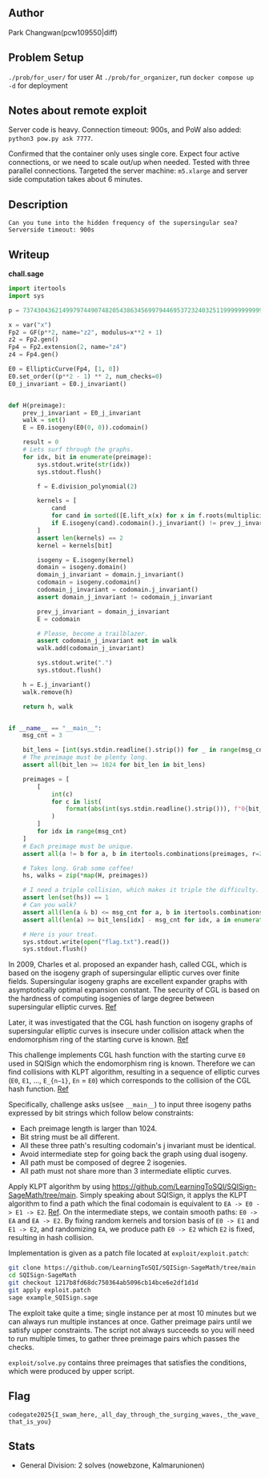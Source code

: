 ## Author

Park Changwan(pcw109550|diff)

## Problem Setup

`./prob/for_user/` for user
At `./prob/for_organizer`, run `docker compose up -d` for deployment

## Notes about remote exploit

Server code is heavy. Connection timeout: 900s, and PoW also added: `python3 pow.py ask 7777`.

Confirmed that the container only uses single core. Expect four active connections, or we need to scale out/up when needed. Tested with three parallel connections. Targeted the server machine: `m5.xlarge` and server side computation takes about 6 minutes.

## Description

`Can you tune into the hidden frequency of the supersingular sea? Serverside timeout: 900s`

## Writeup

**chall.sage**

```py
import itertools
import sys

p = 73743043621499797449074820543863456997944695372324032511999999999999999999999

x = var("x")
Fp2 = GF(p**2, name="z2", modulus=x**2 + 1)
z2 = Fp2.gen()
Fp4 = Fp2.extension(2, name="z4")
z4 = Fp4.gen()

E0 = EllipticCurve(Fp4, [1, 0])
E0.set_order((p**2 - 1) ** 2, num_checks=0)
E0_j_invariant = E0.j_invariant()


def H(preimage):
    prev_j_invariant = E0_j_invariant
    walk = set()
    E = E0.isogeny(E0(0, 0)).codomain()

    result = 0
    # Lets surf through the graphs.
    for idx, bit in enumerate(preimage):
        sys.stdout.write(str(idx))
        sys.stdout.flush()

        f = E.division_polynomial(2)

        kernels = [
            cand
            for cand in sorted([E.lift_x(x) for x in f.roots(multiplicities=False)])
            if E.isogeny(cand).codomain().j_invariant() != prev_j_invariant
        ]
        assert len(kernels) == 2
        kernel = kernels[bit]

        isogeny = E.isogeny(kernel)
        domain = isogeny.domain()
        domain_j_invariant = domain.j_invariant()
        codomain = isogeny.codomain()
        codomain_j_invariant = codomain.j_invariant()
        assert domain_j_invariant != codomain_j_invariant

        prev_j_invariant = domain_j_invariant
        E = codomain

        # Please, become a trailblazer.
        assert codomain_j_invariant not in walk
        walk.add(codomain_j_invariant)

        sys.stdout.write(".")
        sys.stdout.flush()

    h = E.j_invariant()
    walk.remove(h)

    return h, walk


if __name__ == "__main__":
    msg_cnt = 3

    bit_lens = [int(sys.stdin.readline().strip()) for _ in range(msg_cnt)]
    # The preimage must be plenty long.
    assert all(bit_len >= 1024 for bit_len in bit_lens)

    preimages = [
        [
            int(c)
            for c in list(
                format(abs(int(sys.stdin.readline().strip())), f"0{bit_lens[idx]}b")
            )
        ]
        for idx in range(msg_cnt)
    ]
    # Each preimage must be unique.
    assert all(a != b for a, b in itertools.combinations(preimages, r=2))

    # Takes long. Grab some coffee!
    hs, walks = zip(*map(H, preimages))

    # I need a triple collision, which makes it triple the difficulty.
    assert len(set(hs)) == 1
    # Can you walk?
    assert all(len(a & b) <= msg_cnt for a, b in itertools.combinations(walks, r=2))
    assert all(len(a) >= bit_lens[idx] - msg_cnt for idx, a in enumerate(walks))

    # Here is your treat.
    sys.stdout.write(open("flag.txt").read())
    sys.stdout.flush()
```

In 2009, Charles et al. proposed an expander hash, called CGL, which is based on the isogeny graph of supersingular elliptic curves over finite fields. Supersingular isogeny graphs are excellent expander graphs with asymptotically optimal expansion constant. The security of CGL is based on the hardness of computing isogenies of
large degree between supersingular elliptic curves. [Ref](https://eprint.iacr.org/2017/1202.pdf)

Later, it was investigated that the CGL hash function on isogeny graphs of supersingular elliptic curves is insecure under collision attack when the endomorphism ring of the starting curve is known. [Ref](https://www.kpqc.or.kr/images/pdf/FIBS.pdf)

This challenge implements CGL hash function with the starting curve `E0` used in SQISign which the endomorphism ring is known. Therefore we can find collisions with KLPT algorithm, resulting in a sequence of elliptic curves (`E0`, `E1`, ..., `E_{n−1}`, `En` = `E0`) which corresponds to the collision of the CGL hash function.
[Ref](https://eprint.iacr.org/2017/962)

Specifically, challenge asks us(see `__main__`) to input three isogeny paths expressed by bit strings which follow below constraints:

- Each preimage length is larger than 1024.
- Bit string must be all different.
- All these three path's resulting codomain's j invariant must be identical.
- Avoid intermediate step for going back the graph using dual isogeny.
- All path must be composed of degree 2 isogenies.
- All path must not share more than 3 intermediate elliptic curves.

Apply KLPT algorithm by using https://github.com/LearningToSQI/SQISign-SageMath/tree/main. Simply speaking about SQISign, it applys the KLPT algorithm to find a path which the final codomain is equivalent to `EA -> E0 -> E1 -> E2`. [Ref](https://yx7.cc/docs/deuring/deuring_oberseminar_slides.pdf). On the intermediate steps, we contain smooth paths: `E0 -> EA` and `EA -> E2`. By fixing random kernels and torsion basis of `E0 -> E1` and `E1 -> E2`, and randomizing `EA`, we produce path `E0 -> E2` which `E2` is fixed, resulting in hash collision.

Implementation is given as a patch file located at `exploit/exploit.patch`:
```sh
git clone https://github.com/LearningToSQI/SQISign-SageMath/tree/main
cd SQISign-SageMath
git checkout 1217b8fd68dc750364ab5096cb14bce6e2df1d1d
git apply exploit.patch
sage example_SQISign.sage
```
The exploit take quite a time; single instance per at most 10 minutes but we can always run multiple instances at once. Gather preimage pairs until we satisfy upper constraints. The script not always succeeds so you will need to run multiple times, to gather three preimage pairs which passes the checks.

`exploit/solve.py` contains three preimages that satisfies the conditions, which were produced by upper script.

## Flag

`codegate2025{I_swam_here,_all_day_through_the_surging_waves,_the_wave_that_is_you}`

## Stats

- General Division: 2 solves (nowebzone, Kalmarunionen)
